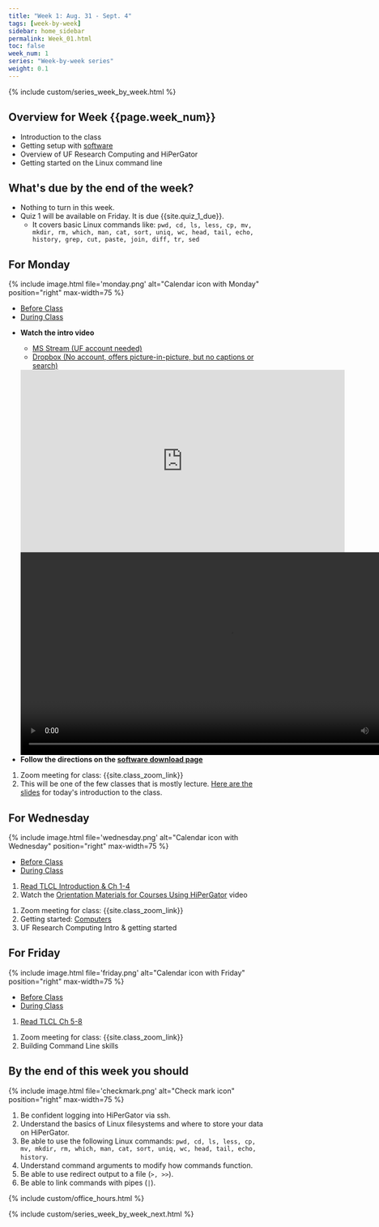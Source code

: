 ```yaml
---
title: "Week 1: Aug. 31 - Sept. 4"
tags: [week-by-week]
sidebar: home_sidebar
permalink: Week_01.html
toc: false
week_num: 1
series: "Week-by-week series"
weight: 0.1
---
```


{% include custom/series_week_by_week.html %}

## Overview for Week {{page.week_num}}

* Introduction to the class
* Getting setup with [software](software.html)
* Overview of UF Research Computing and HiPerGator
* Getting started on the Linux command line

## What's due by the end of the week?

* Nothing to turn in this week.
* Quiz 1 will be available on Friday. It is due {{site.quiz_1_due}}.
  * It covers basic Linux commands like: `pwd, cd, ls, less, cp, mv, mkdir, rm, which, man, cat, sort, uniq, wc, head, tail, echo, history, grep, cut, paste, join, diff, tr, sed`

## For Monday

{% include image.html file='monday.png' alt="Calendar icon with Monday" position="right" max-width=75 %}

<ul id="MondayTabs" class="nav nav-tabs">
    <li class="active"><a href="#MonBefore" data-toggle="tab">Before Class</a></li>
    <li><a href="#MonDuring" data-toggle="tab">During Class</a></li>
</ul>
<div class="tab-content">
  <div role="tabpanel" class="tab-pane active" id="MonBefore">
    <ul>
      <li><b>Watch the intro video</b></li>
        <ul id="VideoTabs" class="nav nav-tabs">
          <li class="active"><a href="#Stream" data-toggle="tab">MS Stream (UF account needed)</a></li>
          <li><a href="#Dropbox" data-toggle="tab">Dropbox (No account, offers picture-in-picture, but no captions or search)</a></li>
        </ul>
        <div class="tab-content">
            <div role="tabpanel" class="tab-pane active" id="Stream">
                <iframe width="640" height="360" src="https://web.microsoftstream.com/embed/video/cc9f32f0-e439-4e7b-a7ae-f403d126a12d?autoplay=false&amp;showinfo=true" allowfullscreen style="border:none;"></iframe>
            </div>
            <div role="tabpanel" class="tab-pane" id="Dropbox">
                <video width="800"  controls>
                  <source src="https://www.dropbox.com/s/6mhxt13ig7sn9ih/Intro_to_class.mp4?dl=1" type="video/mp4" />
                </video>
            </div>
        </div>
        <li><b>Follow the directions on the <a href="software.html">software download page</a></b></li>
      </ul>
    </div>
    <div role="tabpanel" class="tab-pane" id="MonDuring">
        <ol>
          <li>Zoom meeting for class: {{site.class_zoom_link}}</li>
          <li>This will be one of the few classes that is mostly lecture. <a href="https://comptoolsres.github.io/slides/Lect_01_Intro.html">Here are the slides</a> for today's introduction to the class.</li>
        </ol>
    </div>
</div>

## For Wednesday

{% include image.html file='wednesday.png' alt="Calendar icon with Wednesday" position="right" max-width=75 %}

<ul id="WednesdayTabs" class="nav nav-tabs">
    <li class="active"><a href="#WedBefore" data-toggle="tab">Before Class</a></li>
    <li><a href="#WedDuring" data-toggle="tab">During Class</a></li>
</ul>
<div class="tab-content">
    <div role="tabpanel" class="tab-pane active" id="WedBefore">
        <ol>
          <li><a href="TLCL_1.html">Read TLCL Introduction & Ch 1-4</a></li>
          <li>Watch the <a href="https://training.it.ufl.edu/training/items/orientation-materials-for-courses-using-rc.html">Orientation Materials for Courses Using HiPerGator</a> video</li>
        </ol>
    </div>
    <div role="tabpanel" class="tab-pane" id="WedDuring">
        <ol>
          <li>Zoom meeting for class: {{site.class_zoom_link}}</li>
          <li>Getting started: <a href="https://comptoolsres.github.io/slides/Lect_02_Computers.html">Computers</a></li>
          <li>UF Research Computing Intro & getting started</li>
        </ol>
    </div>
</div>

## For Friday

{% include image.html file='friday.png' alt="Calendar icon with Friday" position="right" max-width=75 %}

<ul id="FridayTabs" class="nav nav-tabs">
    <li class="active"><a href="#FriBefore" data-toggle="tab">Before Class</a></li>
    <li><a href="#FriDuring" data-toggle="tab">During Class</a></li>
</ul>
<div class="tab-content">
    <div role="tabpanel" class="tab-pane active" id="FriBefore">
        <ol>
          <li><a href="TLCL_2.html">Read TLCL Ch 5-8</a></li>
        </ol>
    </div>
    <div role="tabpanel" class="tab-pane" id="FriDuring">
        <ol>
          <li>Zoom meeting for class: {{site.class_zoom_link}}</li>
          <li>Building Command Line skills</li>
        </ol>
    </div>
</div>

## By the end of this week you should

{% include image.html file='checkmark.png' alt="Check mark icon" position="right" max-width=75 %}

1. Be confident logging into HiPerGator via ssh.
1. Understand the basics of Linux filesystems and where to store your data on HiPerGator.
1. Be able to use the following Linux commands: `pwd, cd, ls, less, cp, mv, mkdir, rm, which, man, cat, sort, uniq, wc, head, tail, echo, history`.
1. Understand command arguments to modify how commands function.
1. Be able to use redirect output to a file (`>, >>`).
1. Be able to link commands with pipes (`|`).

{% include custom/office_hours.html %}

{% include custom/series_week_by_week_next.html %}